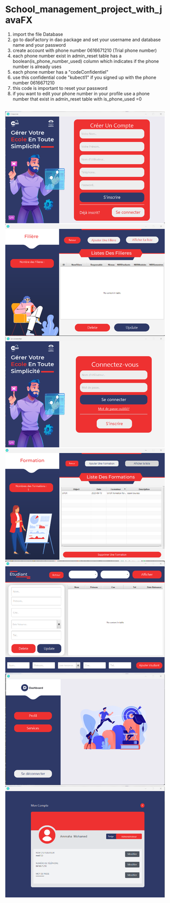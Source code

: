 # School_management_project_with_javaFX
1) import the file Database
2) go to daoFactory in dao package and set your username and database name and your password
3) create account with phone number 0616671210  (Trial phone number)
4) each phone number exist in admin_reset table has a boolean(is_phone_number_used) column which indicates if the phone 
         number is already uses 
5) each phone number has a "codeConfidentiel"       
6)  use this confidential code "kubectl1" if you signed up with the phone number 0616671210
7) this code is important to reset your password
8) if you want to edit your phone number in your profile    use a phone number that exist in admin_reset table with is_phone_used =0 
<br>
<div>
  <img src="/demo/sign_up.png" alt="signup">
  <img src="/demo/add_fillar_dash.png" alt="add fillar">
  <img src="/demo/sign_in.png" alt="sign in ">
  <img src="/demo/add_formation_dash.png" alt="add fromation dashboard">
  <img src="/demo/add_student_dash.png" alt="add student dashboard">
  <img src="/demo/admin_dash.png" alt="admin dashboard">
  <img src="/demo/admin_profile.png" alt="admin profile ">


</div>
